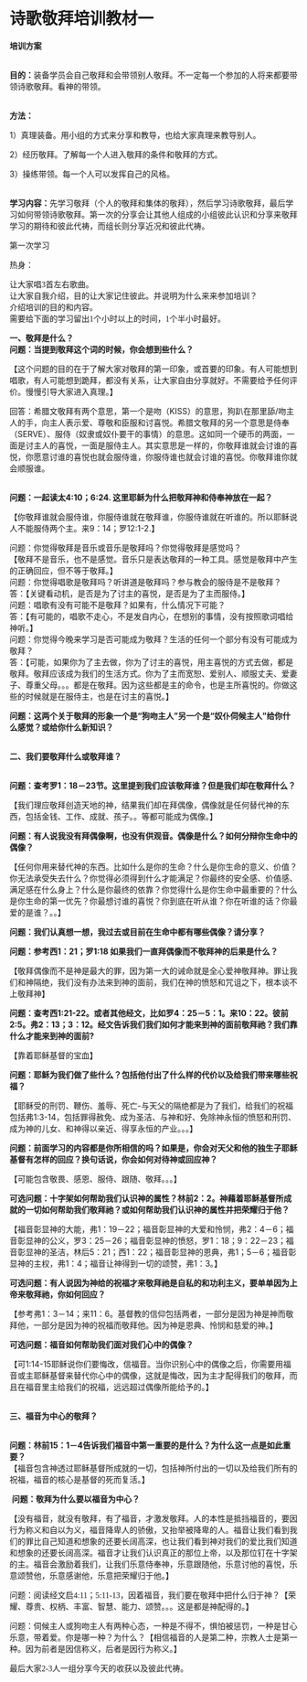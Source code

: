 # 诗歌敬拜培训教材一



<p><strong>培训方案</strong></p>

<p><br />
<strong>目的：</strong>装备学员会自己敬拜和会带领别人敬拜。不一定每一个参加的人将来都要带领诗歌敬拜。看神的带领。<br />
&nbsp;</p>

<p><strong>方法：</strong></p>

<p>1）真理装备。用小组的方式来分享和教导，也给大家真理来教导别人。</p>

<p>2）经历敬拜。了解每一个人进入敬拜的条件和敬拜的方式。</p>

<p>3）操练带领。每一个人可以发挥自己的风格。<br />
&nbsp;</p>

<p><strong>学习内容：</strong>先学习敬拜（个人的敬拜和集体的敬拜），然后学习诗歌敬拜，最后学习如何带领诗歌敬拜。第一次的分享会让其他人组成的小组彼此认识和分享来敬拜学习的期待和彼此代祷，而组长则分享近况和彼此代祷。</p>

<p>第一次学习</p>

<p><span style="font-size:10.5pt"><span style="font-family:&quot;Times New Roman&quot;"><span style="font-size:10.5000pt"><span style="font-family:宋体"><font face="宋体">热身：</font></span></span></span></span></p>

<p style="margin:0pt 0pt 0.0001pt; text-align:justify"><span style="font-size:10.5pt"><span style="font-family:&quot;Times New Roman&quot;"><span style="font-size:10.5000pt"><span style="font-family:宋体"><font face="宋体">让大家唱</font>3首左右歌曲。</span></span></span></span></p>

<p style="margin:0pt 0pt 0.0001pt; text-align:justify"><span style="font-size:10.5pt"><span style="font-family:&quot;Times New Roman&quot;"><span style="font-size:10.5000pt"><span style="font-family:宋体"><font face="宋体">让大家自我介绍，目的让大家记住彼此。并说明为什么来来参加培训？</font></span></span></span></span></p>

<p style="margin:0pt 0pt 0.0001pt; text-align:justify"><span style="font-size:10.5pt"><span style="font-family:&quot;Times New Roman&quot;"><span style="font-size:10.5000pt"><span style="font-family:宋体"><font face="宋体">介绍培训的目的和内容。</font></span></span></span></span></p>

<p style="margin:0pt 0pt 0.0001pt; text-align:justify"><span style="font-size:10.5pt"><span style="font-family:&quot;Times New Roman&quot;"><span style="font-size:10.5000pt"><span style="font-family:宋体"><font face="宋体">需要给下面的学习留出</font>1个小时以上的时间，1个半小时最好。</span></span></span></span></p>

<p><strong>一、敬拜是什么？</strong><br />
<strong>问题：当提到敬拜这个词的时候，你会想到些什么？</strong></p>

<p>【这个问题的目的在于了解大家对敬拜的第一印象，或首要的印象。有人可能想到唱歌，有人可能想到跪拜，都没有关系，让大家自由分享就好。不需要给予任何评价。慢慢引导大家进入真理。】</p>

<p>回答：希腊文敬拜有两个意思，第一个是吻（KISS）的意思，狗趴在那里舔/吻主人的手，向主人表示爱、尊敬和臣服和讨喜悦。希腊文敬拜的另一个意思是侍奉（SERVE）、服侍（奴隶或奴仆要干的事情）的意思。这如同一个硬币的两面，一面是讨主人的喜悦，一面是服侍主人。其实意思是一样的，你敬拜谁就会讨谁的喜悦，你愿意讨谁的喜悦也就会服侍谁，你服侍谁也就会讨谁的喜悦。你敬拜谁你就会顺服谁。<br />
&nbsp;</p>

<p><strong>问题：一起读太4:10；6:24. 这里耶稣为什么把敬拜神和侍奉神放在一起？</strong></p>

<p>【你敬拜谁就会服侍谁，你服侍谁就在敬拜谁，你服侍谁就在听谁的。所以耶稣说人不能服侍两个主。来9：14；罗12:1-2.】</p>

<p style="text-align:left; margin:0pt 0pt 0.0001pt"><span style="font-size:10.5pt"><span style="font-family:&quot;Times New Roman&quot;"><span style="font-size:10.5000pt"><span style="font-family:宋体"><font face="宋体">问题：你觉得敬拜是音乐或音乐是敬拜吗？你觉得敬拜是感觉吗？</font></span></span></span></span></p>

<p style="text-align:left; margin:0pt 0pt 0.0001pt"><span style="font-size:10.5pt"><span style="font-family:&quot;Times New Roman&quot;"><span style="font-size:10.5000pt"><span style="font-family:宋体"><font face="宋体">【敬拜不是音乐，也不是感觉。音乐只是表达敬拜的一种工具。感觉是敬拜中产生的正确回应，但不等于敬拜。】</font></span></span></span></span></p>

<p style="text-align:left; margin:0pt 0pt 0.0001pt"><span style="font-size:10.5pt"><span style="font-family:&quot;Times New Roman&quot;"><span style="font-size:10.5000pt"><span style="font-family:宋体"><font face="宋体">问题：</font></span></span><span style="font-size:10.5000pt"><span style="font-family:宋体"><font face="宋体">你觉得</font></span></span><span style="font-size:10.5000pt"><span style="font-family:宋体"><font face="宋体">唱歌是敬拜</font></span></span><span style="font-size:10.5000pt"><span style="font-family:宋体"><font face="宋体">吗</font></span></span><span style="font-size:10.5000pt"><span style="font-family:宋体"><font face="宋体">？听讲道是敬拜</font></span></span><span style="font-size:10.5000pt"><span style="font-family:宋体"><font face="宋体">吗</font></span></span><span style="font-size:10.5000pt"><span style="font-family:宋体"><font face="宋体">？参与教会的服侍是不是敬拜？</font></span></span></span></span></p>

<p style="text-align:left; margin:0pt 0pt 0.0001pt"><span style="font-size:10.5pt"><span style="font-family:&quot;Times New Roman&quot;"><span style="font-size:10.5000pt"><span style="font-family:宋体"><font face="宋体">答：【关键看动机，是否是为了讨主的喜悦，是否是为了主而服侍。】</font></span></span></span></span></p>

<p style="text-align:left; margin:0pt 0pt 0.0001pt"><span style="font-size:10.5pt"><span style="font-family:&quot;Times New Roman&quot;"><span style="font-size:10.5000pt"><span style="font-family:宋体"><font face="宋体">问题：</font></span></span><span style="font-size:10.5000pt"><span style="font-family:宋体"><font face="宋体">唱歌有没有可能不是敬拜？如果有，什么情况下可能？</font></span></span></span></span></p>

<p style="text-align:left; margin:0pt 0pt 0.0001pt"><span style="font-size:10.5pt"><span style="font-family:&quot;Times New Roman&quot;"><span style="font-size:10.5000pt"><span style="font-family:宋体"><font face="宋体">答：【有可能的，唱歌不走心，不是发自内心，在想别的事情，没有按照歌词唱给神听。】</font></span></span></span></span></p>

<p style="text-align:left; margin:0pt 0pt 0.0001pt"><span style="font-size:10.5pt"><span style="font-family:&quot;Times New Roman&quot;"><span style="font-size:10.5000pt"><span style="font-family:宋体"><font face="宋体">问题：你觉得今晚来学习是否可能成为敬拜？生活的任何一个部分有没有可能成为敬拜？</font></span></span></span></span></p>

<p style="text-align:left; margin:0pt 0pt 0.0001pt"><span style="font-size:10.5pt"><span style="font-family:&quot;Times New Roman&quot;"><span style="font-size:10.5000pt"><span style="font-family:宋体"><font face="宋体">答：【可能，如果你为了主去做，你为了讨主的喜悦，用主喜悦的方式去做，都是敬拜。敬拜应该成为我们的生活方式。你为了主而宽恕、爱别人、顺服丈夫、爱妻子、尊重父母。。。都是在敬拜。因为这些都是主的命令，也是主所喜悦的。你做这些的时候就是在服侍主，也是在讨主的喜悦。】</font></span></span></span></span></p>

<p><strong>问题：这两个关于敬拜的形象一个是“狗吻主人”另一个是“奴仆伺候主人”给你什么感觉？或给你什么新知识？</strong></p>

<p><br />
<strong>二、我们要敬拜什么或敬拜谁？</strong></p>

<p><br />
<strong>问题：查考罗1：18－23节。这里提到我们应该敬拜谁？但是我们却在敬拜什么？</strong></p>

<p>【我们理应敬拜创造天地的神，结果我们却在拜偶像，偶像就是任何替代神的东西，包括金钱、工作、成就、孩子。。等都可能成为偶像。】</p>

<p><strong>问题：有人说我没有拜偶像啊，也没有供观音。偶像是什么？如何分辩你生命中的偶像？</strong></p>

<p>【任何你用来替代神的东西。比如什么是你的生命？什么是你生命的意义、价值？你无法承受失去什么？你觉得必须得到什么才能满足？你最终的安全感、价值感、满足感在什么身上？什么是你最终的依靠？你觉得什么是你生命中最重要的？什么是你生命的第一优先？你最想讨谁的喜悦？你到底在听从谁？你在听谁的话？你最爱的是谁？。。】</p>

<p><strong>问题：我们认真想一想，我过去或目前在生命中都有哪些偶像？请分享？</strong></p>

<p><strong>问题：参考西1：21；罗1:18 如果我们一直拜偶像而不敬拜神的后果是什么？</strong></p>

<p>【敬拜偶像而不是神是最大的罪，因为第一大的诫命就是全心爱神敬拜神。罪让我们和神隔绝，我们没有办法来到神的面前，我们在神的愤怒和咒诅之下，根本谈不上敬拜神】</p>

<p><strong>问题：查考西1:21-22。或者其他经文，比如罗4：25－5：1。来10：22。彼前2:5。弗2：13；3：12。经文告诉我们我们如何才能来到神的面前敬拜祂？我们靠什么才能来到神的面前?</strong></p>

<p>【靠着耶稣基督的宝血】</p>

<p><strong>问题：耶稣为我们做了些什么？包括他付出了什么样的代价以及给我们带来哪些祝福？</strong></p>

<p>【耶稣受的刑罚、鞭伤、羞辱、死亡-与天父的隔绝都是为了我们，给我们的祝福包括弗1:3-14，包括罪得赦免、成为圣洁、与神和好、免除神永恒的愤怒和刑罚、成为神的儿女、和神得以亲近、得享永恒的产业。。。】</p>

<p><strong>问题：前面学习的内容都是你所相信的吗？如果是，你会对天父和他的独生子耶稣基督有怎样的回应？换句话说，你会如何对待神或回应神？</strong></p>

<p>【可能包含敬畏、感恩、服侍、跟随、敬拜。。。】</p>

<p><strong>可选问题：十字架如何帮助我们认识神的属性？林前2：2。神藉着耶稣基督所成就的一切如何帮助我们敬拜祂？或如何帮助我们认识神的属性并把荣耀归于他？</strong></p>

<p>【福音彰显神的大能，弗1：19－22；福音彰显神的大爱和怜悯，弗2：4－6；福音彰显神的公义，罗3：25－26；福音彰显神的愤怒，罗1：18；9：22－23；福音彰显神的圣洁，林后5：21；西1：22；福音彰显神的恩典，弗1；5－6；福音彰显神的主权，弗1：4；福音让神得到一切的颂赞，弗1：3。】</p>

<p><strong>可选问题：有人说因为神给的祝福才来敬拜祂是自私的和功利主义，要单单因为上帝来敬拜祂，你如何回应？</strong></p>

<p>【参考弗1：3－14；来11：6。基督教的信仰包括两者，一部分是因为神是神而敬拜他，一部分是因为神的祝福而敬拜他。因为神是恩典、怜悯和慈爱的神。】</p>

<p><strong>可选问题：福音如何帮助我们面对我们心中的偶像？</strong></p>

<p>【可1:14-15耶稣说你们要悔改，信福音。当你识别心中的偶像之后，你需要用福音或主耶稣基督来替代你心中的偶像，这就是悔改，因为主才配得我们的敬拜，而且在福音里主给我们的祝福，远远超过偶像所能给予的。】<br />
&nbsp;&nbsp;&nbsp;&nbsp;</p>

<p><strong>三、福音为中心的敬拜？</strong></p>

<p><br />
<strong>问题：林前15：1－4告诉我们福音中第一重要的是什么？为什么这一点是如此重要？</strong><br />
【福音包含神透过耶稣基督所成就的一切，包括神所付出的一切以及给我们所有的祝福，福音的核心是基督的死而复活。】</p>

<p>&nbsp;<strong>问题：敬拜为什么要以福音为中心？</strong></p>

<p>【没有福音，就没有敬拜，有了福音，才激发敬拜。人的本性是抵挡福音的，要因行为称义和自以为义，福音降卑人的骄傲，又抬举被降卑的人。福音让我们看到我们的罪比自己知道和想象的还要长阔高深，也让我们看到神对我们的爱比我们知道和想象的还要长阔高深。福音才让我们认识真正的那位上帝，以及那位钉在十字架的主。福音会激励着我们，让我们乐意侍奉神，乐意跟随他，乐意讨他的喜悦，乐意颂赞他，乐意感谢他，乐意把荣耀归于他。】</p>

<p><span style="font-size:10.5pt"><span style="font-family:&quot;Times New Roman&quot;"><span style="font-size:10.5000pt"><span style="font-family:宋体"><span style="font-weight:normal"><font face="宋体">问题：阅读经文启</font></span></span></span><span style="font-size:10.5000pt"><span style="font-family:宋体"><span style="font-weight:normal">4:11；5:11-13，</span></span></span><span style="font-size:10.5000pt"><span style="font-family:宋体"><span style="font-weight:normal"><font face="宋体">因着福音，我们要在敬拜中把什么归于神？【荣耀、尊贵、权柄、丰富、智慧、能力、颂赞。。。这是都是神配得的。】</font></span></span></span></span></span></p>

<p><span style="font-size:10.5pt"><span style="font-family:&quot;Times New Roman&quot;"><span style="font-size:10.5000pt"><span style="font-family:宋体"><font face="宋体">问题：伺候主人或狗吻主人有两种心态，一种是不得不，惧怕被惩罚，一种是甘心乐意，带着爱。你是哪一种？为什么？【相信福音的人是第二种，宗教人士是第一种。因为前者是因信称义，后者是因行为称义。】</font></span></span></span></span></p>

<p><span style="font-size:10.5pt"><span style="font-family:&quot;Times New Roman&quot;"><span style="font-size:10.5000pt"><span style="font-family:宋体"><span style="font-weight:normal"><font face="宋体">最后大家2-3人一组分享今天的收获以及彼此代祷。</font></span></span></span></span></span></p>
